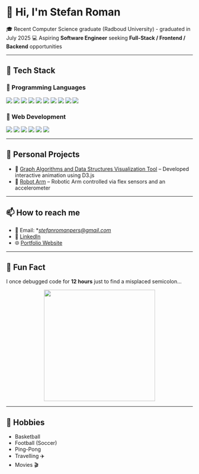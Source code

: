 # 👋 Hi, I'm **Stefan Roman**

🎓 Recent Computer Science graduate (Radboud University) - graduated in July 2025
💻 Aspiring **Software Engineer** seeking **Full-Stack / Frontend / Backend** opportunities

---

## 🚀 Tech Stack

### 🔹 Programming Languages  
<p align="left">
  <img src="https://img.shields.io/badge/C-00599C?style=for-the-badge&logo=c&logoColor=white" />
  <img src="https://img.shields.io/badge/C++-00599C?style=for-the-badge&logo=cplusplus&logoColor=white" />
  <img src="https://img.shields.io/badge/Python-3776AB?style=for-the-badge&logo=python&logoColor=white" />
  <img src="https://img.shields.io/badge/Java-ED8B00?style=for-the-badge&logo=java&logoColor=white" />
  <img src="https://img.shields.io/badge/Haskell-5D4F85?style=for-the-badge&logo=haskell&logoColor=white" />
  <img src="https://img.shields.io/badge/JavaScript-F7DF1E?style=for-the-badge&logo=javascript&logoColor=black" />
  <img src="https://img.shields.io/badge/R-276DC3?style=for-the-badge&logo=r&logoColor=white" />
  <img src="https://img.shields.io/badge/SQL-4479A1?style=for-the-badge&logo=postgresql&logoColor=white" />
  <img src="https://img.shields.io/badge/Assembly-6E4C13?style=for-the-badge&logoColor=white" />
  <img src="https://img.shields.io/badge/Kotlin-7F52FF?style=for-the-badge&logo=kotlin&logoColor=white" />
</p>

### 🔹 Web Development  
<p align="left">
  <img src="https://img.shields.io/badge/HTML5-E34F26?style=for-the-badge&logo=html5&logoColor=white" />
  <img src="https://img.shields.io/badge/CSS3-1572B6?style=for-the-badge&logo=css3&logoColor=white" />
  <img src="https://img.shields.io/badge/JavaScript-F7DF1E?style=for-the-badge&logo=javascript&logoColor=black" />
  <img src="https://img.shields.io/badge/React-61DAFB?style=for-the-badge&logo=react&logoColor=black" />
  <img src="https://img.shields.io/badge/Tailwind_CSS-06B6D4?style=for-the-badge&logo=tailwind-css&logoColor=white" />
  <img src="https://img.shields.io/badge/Django-092E20?style=for-the-badge&logo=django&logoColor=white" />
</p>

---

## 📂 Personal Projects
- 🔗 [Graph Algorithms and Data Structures Visualization Tool](#https://github.com/stefanroman22/Algorithms-and-Data-Structures---Visualization-Tool) – Developed interactive animation using D3.js 
- 🔗 [Robot Arm](#https://github.com/stefanroman22/robot-arm) – Robotic Arm controlled via flex sensors and an accelerometer  

---

## 📫 How to reach me
- 📧 Email: **stefanromanpers@gmail.com*  
- 💼 [LinkedIn](#https://www.linkedin.com/in/stefan-roman-1911a9211/)  
- 🌐 [Portfolio Website](#)  

---

## 🤯 Fun Fact
I once debugged code for **12 hours** just to find a misplaced semicolon...  
<p align="center">
  <img src="https://media.giphy.com/media/l3vR85PnGsBwu1PFK/giphy.gif" width="300" />
</p>

---

## 🏀 Hobbies
- Basketball  
- Football (Soccer)  
- Ping-Pong  
- Travelling ✈️  
- Movies 🎬  
